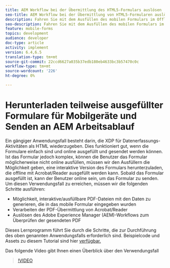 ```yaml
---
title: AEM Workflow bei der Übermittlung des HTML5-Formulars auslösen
seo-title: AEM Workflow bei der Übermittlung von HTML5-Formularen auslösen
description: Fahren Sie mit dem Ausfüllen des mobilen Formulars im Offlinemodus fort und senden Sie ein mobiles Formular, um AEM Workflow auszulösen
seo-description: Fahren Sie mit dem Ausfüllen des mobilen Formulars im Offlinemodus fort und senden Sie ein mobiles Formular, um AEM Workflow auszulösen
feature: mobile-forms
topics: development
audience: developer
doc-type: article
activity: implement
version: 6.4,6.5
translation-type: tm+mt
source-git-commit: 22ccd6627a035b37edb180eb4633bc3b57470c0c
workflow-type: tm+mt
source-wordcount: '226'
ht-degree: 0%

---
```



# Herunterladen teilweise ausgefüllter Formulare für Mobilgeräte und Senden an AEM Arbeitsablauf

Ein gängiger Anwendungsfall besteht darin, die XDP für Datenerfassungs-Aktivitäten als HTML wiederzugeben. Dies funktioniert gut, wenn die Formulare einfach sind und online ausgefüllt und gesendet werden können. Ist das Formular jedoch komplex, können die Benutzer das Formular möglicherweise nicht online ausfüllen, müssen wir den Ausfüllern die Möglichkeit geben, eine interaktive Version des Formulars herunterzuladen, die offline mit Acrobat/Reader ausgefüllt werden kann. Sobald das Formular ausgefüllt ist, kann der Benutzer online sein, um das Formular zu senden.
Um diesen Verwendungsfall zu erreichen, müssen wir die folgenden Schritte ausführen:

* Möglichkeit, interaktive/ausfüllbare PDF-Dateien mit den Daten zu generieren, die in das mobile Formular eingegeben wurden
* Verarbeiten der PDF-Übermittlung von Acrobat/Reader
* Auslösen des Adobe Experience Manager (AEM)-Workflows zum Überprüfen der gesendeten PDF

Dieses Lernprogramm führt Sie durch die Schritte, die zur Durchführung des oben genannten Anwendungsfalls erforderlich sind. Beispielcode und Assets zu diesem Tutorial sind hier [verfügbar.](part-four.md)

Das folgende Video gibt Ihnen einen Überblick über den Verwendungsfall

>[!VIDEO](https://video.tv.adobe.com/v/29677?quality=9&learn=on)

